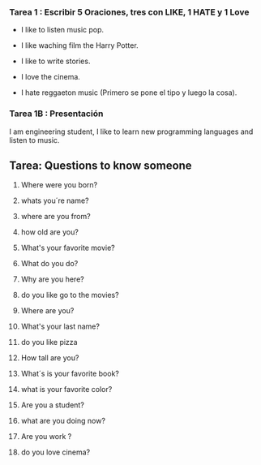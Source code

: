 ### Tarea 1 : Escribir 5 Oraciones, tres con LIKE, 1 HATE y 1 Love

- I like to listen music pop.
- I like waching film the Harry Potter.
- I like to write stories.
- I love the cinema.
  
- I hate reggaeton music
(Primero se pone el tipo y luego la cosa).


### Tarea 1B : Presentación
I am engineering student, I like to learn new programming languages and listen to music.



## Tarea: Questions to know someone

1. Where were you born?

2. whats you´re name?                             

3. where are you from?
   
4. how old are you?

5. What's your favorite movie?

6. What do you do?

7. Why are you here?

8. do you like go to the movies?

9.  Where are you?

10. What's your last name?

11. do you like pizza

12. How tall are you?

13. What´s is your favorite book?

14. what is your favorite color?

15. Are you a student?

16. what are you doing now?

17. Are you work ?

18. do you love cinema?


